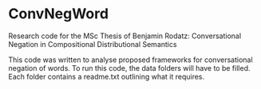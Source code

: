 # ConvNegWord
Research code for the MSc Thesis of Benjamin Rodatz: Conversational Negation in Compositional Distributional Semantics


This code was written to analyse proposed frameworks for conversational negation of words. 
To run this code, the data folders will have to be filled. Each folder contains a readme.txt outlining what it requires.
